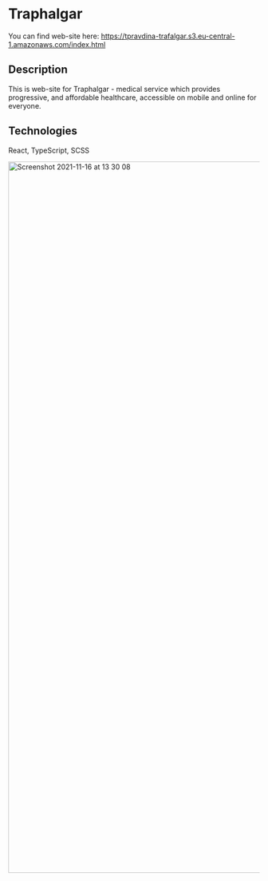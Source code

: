 # Traphalgar

You can find web-site here: https://tpravdina-trafalgar.s3.eu-central-1.amazonaws.com/index.html

## Description

This is web-site for Traphalgar - medical service which provides progressive, and affordable healthcare, accessible on mobile and online for everyone.

## Technologies

React, TypeScript, SCSS

<img width="1425" alt="Screenshot 2021-11-16 at 13 30 08" src="https://user-images.githubusercontent.com/93516505/141977676-e7f60216-e712-4f49-81a1-0ff34ef0f84b.png">
